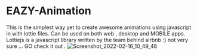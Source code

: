 # EAZY-Animation
This is the simplest way yet to create awesome animations using javascript in with lottie files. Can be used on both web , desktop and MOBILE apps. Lottiejs is a javascript library written by the team behind airbnb :} not very sure ... GO  check it out .
![Screenshot_2022-02-16_10_49_48](https://user-images.githubusercontent.com/41311815/157335360-593fbaf3-80f9-40e7-acbc-9c619491ba4d.png)
